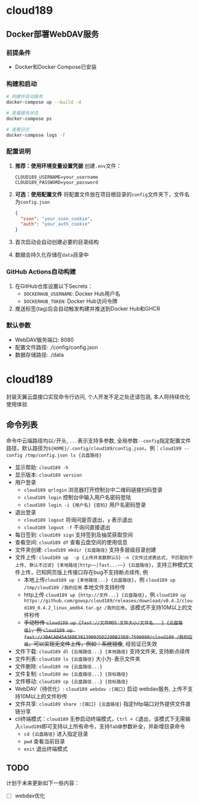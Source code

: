 # cloud189

## Docker部署WebDAV服务

### 前提条件
- Docker和Docker Compose已安装

### 构建和启动
```bash
# 构建并启动服务
docker-compose up --build -d

# 查看服务状态
docker-compose ps

# 查看日志
docker-compose logs -f
```

### 配置说明
1. **推荐：使用环境变量设置凭据**
   创建`.env`文件：
   ```env
   CLOUD189_USERNAME=your_username
   CLOUD189_PASSWORD=your_password
   ```

2. **可选：使用配置文件**
   将配置文件放在项目根目录的`config`文件夹下，文件名为`config.json`
   ```json
   {
     "sson": "your_sson_cookie",
     "auth": "your_auth_cookie"
   }
   ```

3. 首次启动会自动创建必要的目录结构
4. 数据会持久化存储在`data`目录中

### GitHub Actions自动构建
1. 在GitHub仓库设置以下Secrets：
   - `DOCKERHUB_USERNAME`: Docker Hub用户名
   - `DOCKERHUB_TOKEN`: Docker Hub访问令牌
2. 推送标签(tag)后会自动触发构建并推送到Docker Hub和GHCR

### 默认参数
- WebDAV服务端口: 8080
- 配置文件路径: ./config/config.json
- 数据存储路径: ./data

# cloud189

封装天翼云盘接口实现命令行访问, 个人开发不足之处还请包涵, 本人将持续优化使用体验

## 命令列表

命令中云端路径均以`/`开头, `...`表示支持多参数, 全局参数`--config`指定配置文件路径，默认路径为`${HOME}/.config/cloud189/config.json`，例：`cloud189 --config /tmp/config.json ls {云盘路径}`

- 显示帮助: `cloud189 -h`
- 显示版本: `cloud189 version`
- 用户登录
  - `cloud189 qrlogin` 浏览器打开控制台中二维码链接扫码登录
  - `cloud189 login` 控制台中输入用户名密码登陆
  - `cloud189 login -i {用户名} {密码}` 用户名密码登录
- 退出登录
  - `cloud189 logout` 将询问是否退出，`y` 表示退出
  - `cloud189 logout -f` 不询问直接退出
- 每日签到: `cloud189 sign` 支持签到及抽奖获取空间
- 查看空间: `cloud189 df` 查看云盘空间的使用信息
- 文件夹创建: `cloud189 mkdir {云盘路径}` 支持多层级目录创建
- 文件上传: `cloud189 up  -p {上传并发数默认5} -n {文件过滤表达式, 不匹配则不上传, 默认不过滤} {本地路径|http~~|fast...~~} {云盘路径}`，支持三种模式文件上传，已知网页版上传接口存在bug不支持断点续传, 例
  - 本地上传`cloud189 up {本地路径...} {云盘路径}`，例 `cloud189 up /tmp/cloud189 /我的应用` 本地文件支持秒传
  - http上传 `cloud189 up {http://文件...} {云盘路径}`，例 `cloud189 up https://github.com/gowsp/cloud189/releases/download/v0.4.2/cloud189_0.4.2_linux_amd64.tar.gz /我的应用`，该模式不支持10M以上的文件秒传
  - ~~手动秒传 `cloud189 up {fast://文件MD5:文件大小/文件名...} {云盘路径}`，例 `cloud189 up fast://3BACAB45A36BE381390035D228BB23E0:7598080/cloud189 /我的应用`，可以实现无文件上传，例如：系统镜像~~, 经验证已失效
- 文件下载: `cloud189 dl {云端路径...} {本地路径}` 支持文件夹, 支持断点续传
- 文件列表: `cloud189 ls {云盘路径}` 大小为`-`表示文件夹
- 文件删除: `cloud189 rm {云盘路径...}`
- 文件复制: `cloud189 mv {云盘路径...} {目标路径}`
- 文件移动: `cloud189 cp {云盘路径...} {目标路径}`
- WebDAV（待优化）: `cloud189 webdav :{端口}` 启动 webdav服务, 上传不支持10M以上的文件秒传
- 文件共享: `cloud189 share :{端口} {云盘路径}` 指定http端口对外提供文件直链分享 
- cli终端模式：`cloud189` 无参启动终端模式，`Ctrl + C`退出，该模式下无需输入`cloud189`即可支持以上所有命令，支持`Tab键`参数补全，并新增目录命令
  - `cd {云盘路径}` 进入指定目录
  - `pwd` 查看当前目录
  - `exit` 退出终端模式

## TODO

计划于未来更新如下一些内容：

- [ ] webdav优化
